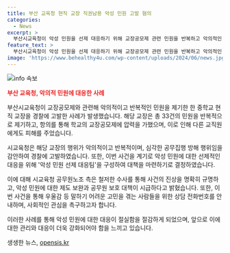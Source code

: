```yaml
---
title: 부산 교육청 현직 교장 직권남용 악성 민원 고발 혐의
categories:
  - News
excerpt: >
  부산시교육청이 악성 민원을 선제 대응하기 위해 교장공모제 관련 민원을 반복하고 악의적인 행동을 한 현직 교장 A 씨를 직권남용, 공무집행방해 혐의로 경찰에 고발했다. 이에 대한 추가 조사가 필요하며, 시교육청은 악성 민원을 막기 위해 대책을 마련하기로 했다. 부산시교육청공무원노조는 사건의 진상을 밝히고 제도 보완 및 공무원 보호 대책을 요구했다. (요약문)
feature_text: >
  부산시교육청이 악성 민원을 선제 대응하기 위해 교장공모제 관련 민원을 반복하고 악의적인 행동을 한 현직 교장 A 씨를 직권남용, 공무집행방해 혐의로 경찰에 고발했다. 이에 대한 추가 조사가 필요하며, 시교육청은 악성 민원을 막기 위해 대책을 마련하기로 했다. 부산시교육청공무원노조는 사건의 진상을 밝히고 제도 보완 및 공무원 보호 대책을 요구했다. (요약문)
image: 'https://www.behealthy4u.com/wp-content/uploads/2024/06/news.jpg'
---
```


<p><img src="https://www.behealthy4u.com/wp-content/uploads/2024/06/news.jpg" alt="info 속보" /></p>

<p><b><span style="color: #ee2323;">부산 교육청, 악의적 민원에 대응한 사례</span></b></p>

<p>부산시교육청이 교장공모제와 관련해 악의적이고 반복적인 민원을 제기한 한 중학교 현직 교장을 경찰에 고발한 사례가 발생했습니다. 해당 교장은 총 33건의 민원을 반복적으로 제기하고, 항의를 통해 학교의 교장공모제에 압력을 가했으며, 이로 인해 다른 교직원에게도 피해를 주었습니다.</p>

<p>시교육청은 해당 교장의 행위가 악의적이고 반복적이며, 심각한 공무집행 방해 행위임을 감안하여 경찰에 고발하였습니다. 또한, 이번 사건을 계기로 악성 민원에 대한 선제적인 대응을 위해 '악성 민원 선제 대응팀'을 구성하여 대책을 마련하기로 결정하였습니다.</p>

<p>이에 대해 시교육청 공무원노조 측은 철저한 수사를 통해 사건의 진상을 명확히 규명하고, 악성 민원에 대한 제도 보완과 공무원 보호 대책이 시급하다고 밝혔습니다. 또한, 이번 사건을 통해 우울감 등 말하기 어려운 고민을 겪는 사람들을 위한 상담 전화번호를 안내하며, 사회적인 관심을 촉구하고자 합니다.</p>

<p>이러한 사례를 통해 악성 민원에 대한 대응이 절실함을 절감하게 되었으며, 앞으로 이에 대한 관리와 대응이 더욱 강화되어야 함을 느끼고 있습니다.</p>
생생한 뉴스, <a href="https://opensis.kr" rel="dofollow">opensis.kr</a>


